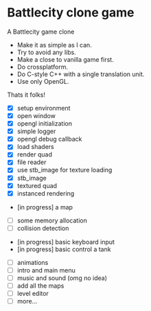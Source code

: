 # Battlecity clone game
A Battlecity game clone

- Make it as simple as I can.
- Try to avoid any libs.
- Make a close to vanilla game first.
- Do crossplatform.
- Do C-style C++ with a single translation unit.
- Use only OpenGL.

Thats it folks!

- [x] setup environment
- [x] open window
- [x] opengl initialization
- [x] simple logger
- [x] opengl debug callback
- [x] load shaders
- [x] render quad
- [x] file reader
- [x] use stb_image for texture loading
- [x] stb_image
- [x] textured quad
- [x] instanced rendering
- [in progress] a map
- [ ] some memory allocation
- [ ] collision detection
- [in progress] basic keyboard input
- [in progress] basic control a tank
- [ ] animations
- [ ] intro and main menu
- [ ] music and sound (omg no idea)
- [ ] add all the maps
- [ ] level editor
- [ ] more...